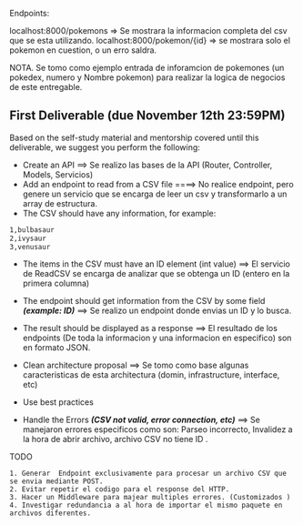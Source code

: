 Endpoints: 

localhost:8000/pokemons => Se mostrara la informacion completa del csv que se esta utilizando. 
localhost:8000/pokemon/{id} => se mostrara solo el pokemon en cuestion, o un erro saldra. 



NOTA. Se tomo como ejemplo entrada de inforamcion de pokemones (un pokedex, numero y Nombre pokemon) para realizar la logica de negocios de este entregable. 


## First Deliverable (due November 12th 23:59PM)

Based on the self-study material and mentorship covered until this deliverable, we suggest you perform the following:

- Create an API
==> Se realizo las bases de la API (Router, Controller, Models, Servicios)
- Add an endpoint to read from a CSV file
====> No realice endpoint, pero genere un servicio que se encarga de leer un csv y transformarlo a un array de estructura. 
- The CSV should have any information, for example:

```txt
1,bulbasaur
2,ivysaur
3,venusaur
```

- The items in the CSV must have an ID element (int value)
==> El servicio de ReadCSV se encarga de analizar que se obtenga un ID (entero en la primera columna)

- The endpoint should get information from the CSV by some field ***(example: ID)***
==> Se realizo un endpoint donde envias un ID y lo busca. 

- The result should be displayed as a response
==> El resultado de los endpoints (De toda la informacion y una informacion en especifico) son en formato JSON. 

- Clean architecture proposal
==> Se tomo como base algunas caracteristicas de esta architectura (domin, infrastructure, interface, etc)

- Use best practices
- Handle the Errors ***(CSV not valid, error connection, etc)***
==> Se manejaron errores especificos como son: Parseo incorrecto, Invalidez a la hora de abrir archivo, archivo CSV no tiene ID .


TODO 

```Todo
1. Generar  Endpoint exclusivamente para procesar un archivo CSV que se envia mediante POST. 
2. Evitar repetir el codigo para el response del HTTP. 
3. Hacer un Middleware para majear multiples errores. (Customizados )
4. Investigar redundancia a al hora de importar el mismo paquete en archivos diferentes. 
```

